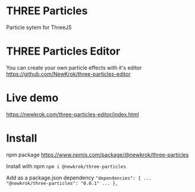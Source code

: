 # THREE Particles
Particle sytem for ThreeJS

# THREE Particles Editor
You can create your own particle effects with it's editor https://github.com/NewKrok/three-particles-editor

# Live demo
https://newkrok.com/three-particles-editor/index.html

# Install
npm package https://www.npmjs.com/package/@newkrok/three-particles

Install with npm
`npm i @newkrok/three-particles`

Add as a package.json dependency
`
"dependencies": {
    ...
    "@newkrok/three-particles": "0.0.1"
    ...
  },
 `
